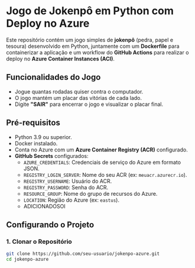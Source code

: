 # Jogo de Jokenpô em Python com Deploy no Azure

Este repositório contém um jogo simples de **jokenpô** (pedra, papel e tesoura) desenvolvido em Python, juntamente com um **Dockerfile** para containerizar a aplicação e um workflow do **GitHub Actions** para realizar o deploy no **Azure Container Instances (ACI)**.

## Funcionalidades do Jogo
- Jogue quantas rodadas quiser contra o computador.
- O jogo mantém um placar das vitórias de cada lado.
- Digite **"SAIR"** para encerrar o jogo e visualizar o placar final.

## Pré-requisitos
- Python 3.9 ou superior.
- Docker instalado.
- Conta no Azure com um **Azure Container Registry (ACR)** configurado.
- **GitHub Secrets** configurados:
  - `AZURE_CREDENTIALS`: Credenciais de serviço do Azure em formato JSON.
  - `REGISTRY_LOGIN_SERVER`: Nome do seu ACR (ex: `meuacr.azurecr.io`).
  - `REGISTRY_USERNAME`: Usuário do ACR.
  - `REGISTRY_PASSWORD`: Senha do ACR.
  - `RESOURCE_GROUP`: Nome do grupo de recursos do Azure.
  - `LOCATION`: Região do Azure (ex: `eastus`).
  - ADICIONADOSOI

## Configurando o Projeto

### 1. Clonar o Repositório
```bash
git clone https://github.com/seu-usuario/jokenpo-azure.git
cd jokenpo-azure



